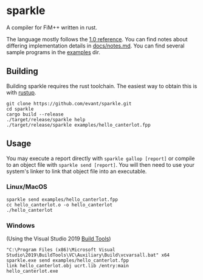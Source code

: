 # sparkle

A compiler for FiM++ written in rust.

The language mostly follows the [1.0 reference](https://docs.google.com/document/d/1gU-ZROmZu0Xitw_pfC1ktCDvJH5rM85TxxQf5pg_xmg/edit).
You can find notes about differing implementation details in [docs/notes.md](https://github.com/evant/sparkle/blob/master/docs/notes.md).
You can find several sample programs in the [examples](https://github.com/evant/sparkle/tree/master/examples) dir.

## Building

Building sparkle requires the rust toolchain. The easiest way to obtain this is with [rustup](https://rustup.rs/).

```
git clone https://github.com/evant/sparkle.git
cd sparkle
cargo build --release
./target/release/sparkle help
./target/release/sparkle examples/hello_canterlot.fpp
```

## Usage

You may execute a report directly with `sparkle gallop [report]` or compile to an object file with 
`sparkle send [report]`. You will then need to use your system's linker to link that object file 
into an executable.

### Linux/MacOS
```
sparkle send examples/hello_canterlot.fpp
cc hello_canterlot.o -o hello_canterlot
./hello_canterlot
```

### Windows
(Using the Visual Studio 2019 [Build Tools](https://visualstudio.microsoft.com/downloads/#build-tools-for-visual-studio-2019))
```
"C:\Program Files (x86)\Microsoft Visual Studio\2019\BuildTools\VC\Auxiliary\Build\vcvarsall.bat" x64
sparkle.exe send examples/hello_canterlot.fpp
link hello_canterlot.obj ucrt.lib /entry:main
hello_canterlot.exe
```

